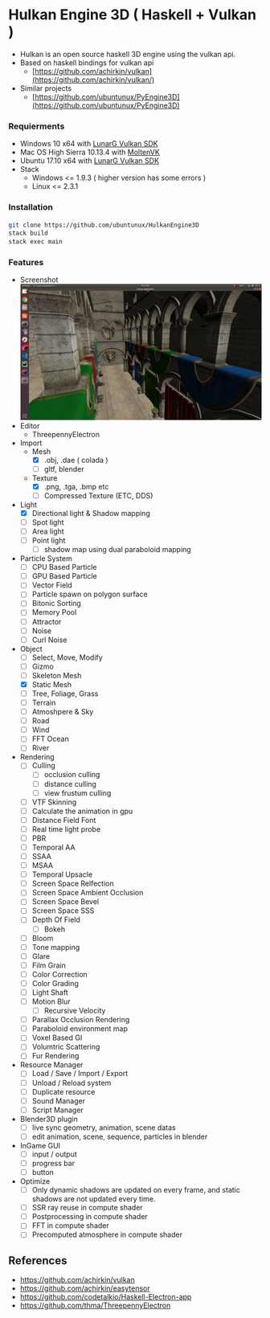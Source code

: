 # Hulkan Engine 3D ( Haskell + Vulkan )
  * Hulkan is an open source haskell 3D engine using the vulkan api.  
  * Based on haskell bindings for vulkan api
    * [https://github.com/achirkin/vulkan](https://github.com/achirkin/vulkan/)
  * Similar projects
    * [https://github.com/ubuntunux/PyEngine3D](https://github.com/ubuntunux/PyEngine3D)
    
### Requierments
  * Windows 10 x64 with [LunarG Vulkan SDK](https://www.lunarg.com/vulkan-sdk/)
  * Mac OS High Sierra 10.13.4 with [MoltenVK](https://github.com/KhronosGroup/MoltenVK)
  * Ubuntu 17.10 x64 with [LunarG Vulkan SDK](https://www.lunarg.com/vulkan-sdk/)
  * Stack
    * Windows <= 1.9.3 ( higher version has some errors )
    * Linux <= 2.3.1
  
### Installation
```bash
git clone https://github.com/ubuntunux/HulkanEngine3D
stack build
stack exec main
```

### Features
* Screenshot
![HulkanEngine3D](https://github.com/ubuntunux/HulkanEngine3D/blob/master/images/screenshot.png)
* Editor
    - ThreepennyElectron
* Import
    - Mesh 
        - [x] .obj, .dae ( colada )
        - [ ] gltf, blender
    - Texture
        - [x] .png, .tga, .bmp etc 
        - [ ] Compressed Texture (ETC, DDS)
* Light
    - [x] Directional light & Shadow mapping    
    - [ ] Spot light
    - [ ] Area light
    - [ ] Point light
        - [ ] shadow map using dual paraboloid mapping
* Particle System
    - [ ] CPU Based Particle
    - [ ] GPU Based Particle
    - [ ] Vector Field
    - [ ] Particle spawn on polygon surface
    - [ ] Bitonic Sorting
    - [ ] Memory Pool
    - [ ] Attractor
    - [ ] Noise
    - [ ] Curl Noise
* Object
    - [ ] Select, Move, Modify
    - [ ] Gizmo
    - [ ] Skeleton Mesh
    - [x] Static Mesh        
    - [ ] Tree, Foliage, Grass
    - [ ] Terrain
    - [ ] Atmoshpere & Sky
    - [ ] Road
    - [ ] Wind
    - [ ] FFT Ocean
    - [ ] River 
* Rendering
    - [ ] Culling
        - [ ] occlusion culling
        - [ ] distance culling
        - [ ] view frustum culling
    - [ ] VTF Skinning
    - [ ] Calculate the animation in gpu
    - [ ] Distance Field Font 
    - [ ] Real time light probe 
    - [ ] PBR
    - [ ] Temporal AA
    - [ ] SSAA
    - [ ] MSAA
    - [ ] Temporal Upsacle
    - [ ] Screen Space Relfection
    - [ ] Screen Space Ambient Occlusion
    - [ ] Screen Space Bevel
    - [ ] Screen Space SSS    
    - [ ] Depth Of Field
        - [ ] Bokeh
    - [ ] Bloom
    - [ ] Tone mapping
    - [ ] Glare
    - [ ] Film Grain
    - [ ] Color Correction
    - [ ] Color Grading
    - [ ] Light Shaft
    - [ ] Motion Blur
        - [ ] Recursive Velocity
    - [ ] Parallax Occlusion Rendering
    - [ ] Paraboloid environment map    
    - [ ] Voxel Based GI
    - [ ] Volumtric Scattering
    - [ ] Fur Rendering    
* Resource Manager
    - [ ] Load / Save / Import / Export
    - [ ] Unload / Reload system
    - [ ] Duplicate resource
    - [ ] Sound Manager
    - [ ] Script Manager
* Blender3D plugin
    - [ ] live sync geometry, animation, scene datas
    - [ ] edit animation, scene, sequence, particles in blender
* InGame GUI
    - [ ] input / output
    - [ ] progress bar
    - [ ] button
* Optimize
    - [ ] Only dynamic shadows are updated on every frame, and static shadows are not updated every time.
    - [ ] SSR ray reuse in compute shader
    - [ ] Postprocessing in compute shader
    - [ ] FFT in compute shader
    - [ ] Precomputed atmosphere in compute shader 

## References
- https://github.com/achirkin/vulkan
- https://github.com/achirkin/easytensor
- https://github.com/codetalkio/Haskell-Electron-app
- https://github.com/thma/ThreepennyElectron
